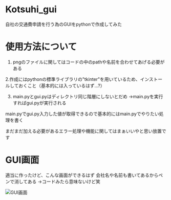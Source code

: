 # Kotsuhi_gui
自社の交通費申請を行う為のGUIをpythonで作成してみた

# 使用方法について
1. pngのファイルに関してはコードの中のpathや名前を合わせてあげる必要がある

2.作成にはpythonの標準ライブラリの"tkinter"を用いているため、インストールしておくこと（基本的には入っているはず...?）

3. main.pyとgui.pyはディレクトリ同じ階層にしないとだめ
→main.pyを実行すればgui.pyが実行される

main.pyでgui.py入力した値が取得できるので基本的にはmain.pyでやりたい処理を書く

まだまだ加える必要があるエラー処理や機能に関してはまぁいいやと思い放置です

# GUI画面
適当に作ったけど、こんな画面ができるはず
会社名や名前も書いてあるからペンで消してある
→コードみたら意味ないけど笑

![GUI画面](https://user-images.githubusercontent.com/77111746/197391463-d0f5c3f9-63eb-496a-94a4-ba343e6eb8d3.PNG)
